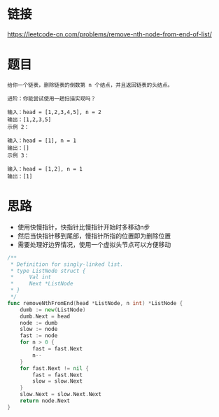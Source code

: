 # 链接
https://leetcode-cn.com/problems/remove-nth-node-from-end-of-list/
# 题目
```
给你一个链表，删除链表的倒数第 n 个结点，并且返回链表的头结点。

进阶：你能尝试使用一趟扫描实现吗？

输入：head = [1,2,3,4,5], n = 2
输出：[1,2,3,5]
示例 2：

输入：head = [1], n = 1
输出：[]
示例 3：

输入：head = [1,2], n = 1
输出：[1]
```
# 思路
- 使用快慢指针，快指针比慢指针开始时多移动n步
- 然后当快指针移到尾部，慢指针所指的位置即为删除位置
- 需要处理好边界情况，使用一个虚拟头节点可以方便移动
```go
/**
 * Definition for singly-linked list.
 * type ListNode struct {
 *     Val int
 *     Next *ListNode
 * }
 */
func removeNthFromEnd(head *ListNode, n int) *ListNode {
    dumb := new(ListNode)
    dumb.Next = head
    node := dumb
    slow := node
    fast := node
    for n > 0 {
        fast = fast.Next
        n--
    }
    for fast.Next != nil {
        fast = fast.Next
        slow = slow.Next
    }
    slow.Next = slow.Next.Next
    return node.Next
}
```

